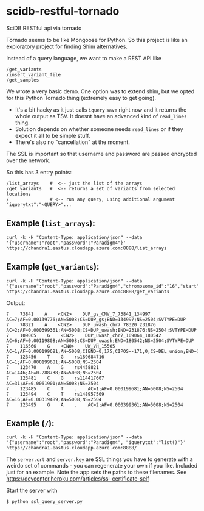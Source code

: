 # scidb-restful-tornado
SciDB RESTful api via tornado

Tornado seems to be like Mongoose for Python. So this project is like an exploratory project for finding Shim alternatives. 

Instead of a query language, we want to make a REST API like

```
/get_variants
/insert_variant_file
/get_samples
```

We wrote a very basic demo. One option was to extend shim, but we opted for this Python Tornado thing (extremely easy to get going).

 - It's a bit hacky as it just calls `iquery` `save` right now and it returns the whole output as TSV. It doesnt have an advanced kind of `read_lines` thing. 
 - Solution depends on whether someone needs `read_lines` or if they expect it all to be simple stuff. 
 - There's also no "cancellation" at the moment.

The SSL is important so that username and password are passed encrypted over the network.

So this has 3 entry points:

```
/list_arrays    #  <-- just the list of the arrays
/get_variants   #  <-- returns a set of variants from selected locations
/               # <-- run any query, using additional argument "iquerytxt":"<QUERY>"...
```

## Example (`list_arrays`):

```
curl -k -H "Content-Type: application/json" --data '{"username":"root","password":"Paradigm4"}'  https://chandra1.eastus.cloudapp.azure.com:8888/list_arrays
```

## Example (`get_variants`):

```
curl -k -H "Content-Type: application/json" --data '{"username":"root","password":"Paradigm4","chromosome_id":"16","start":"123456","end":"234567","limit":"10"}'  https://chandra1.eastus.cloudapp.azure.com:8888/get_variants
```

Output:

```
7    73841    A    <CN2>    DUP_gs_CNV_7_73841_134997    AC=7;AF=0.00139776;AN=5008;CS=DUP_gs;END=134997;NS=2504;SVTYPE=DUP
7    78321    A    <CN2>    DUP_uwash_chr7_78320_231876    AC=2;AF=0.000399361;AN=5008;CS=DUP_uwash;END=231876;NS=2504;SVTYPE=DUP
7    109065    G    <CN2>    DUP_uwash_chr7_109064_180542    AC=6;AF=0.00119808;AN=5008;CS=DUP_uwash;END=180542;NS=2504;SVTYPE=DUP
7    116566    G    <CN0>    UW_VH_15505    AC=1;AF=0.000199681;AN=5008;CIEND=0,175;CIPOS=-171,0;CS=DEL_union;END=124516;NS=2504;SVLEN=8123;SVTYPE=DEL
7    123456    T    G    rs189684716    AC=1;AF=0.000199681;AN=5008;NS=2504
7    123470    A    G    rs4458821    AC=1446;AF=0.288738;AN=5008;NS=2504
7    123481    C    G    rs114417607    AC=31;AF=0.0061901;AN=5008;NS=2504
7    123485    C    T    .    AC=1;AF=0.000199681;AN=5008;NS=2504
7    123494    C    T    rs148957509    AC=16;AF=0.00319489;AN=5008;NS=2504
7    123495    G    A    .    AC=2;AF=0.000399361;AN=5008;NS=2504
```

## Example (`/`):

```
curl -k -H "Content-Type: application/json" --data '{"username":"root","password":"Paradigm4", "iquerytxt":"list()"}'  https://chandra1.eastus.cloudapp.azure.com:8888/
```

The `server.crt` and `server.key` are SSL things you have to generate with a weirdo set of commands - you can regenerate your own if you like. Included just for an example. Note the app sets the paths to these filenames.
See https://devcenter.heroku.com/articles/ssl-certificate-self

Start the server with

```
$ python ssl_query_server.py
```
